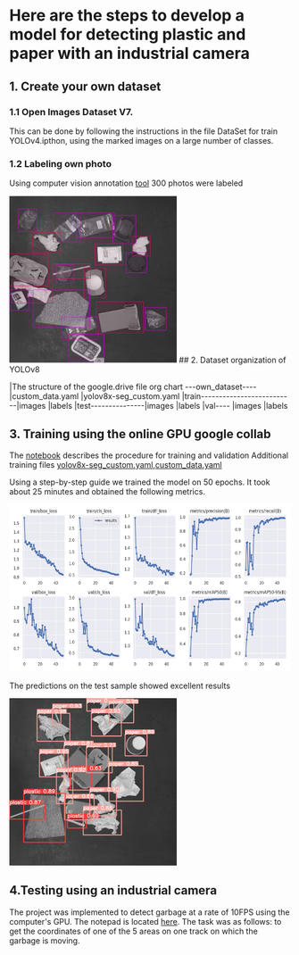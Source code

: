 # Here are the steps to develop a model for detecting plastic and paper with an industrial camera
## 1. Create your own dataset
### 1.1 Open Images Dataset V7.
This can be done by following the instructions in the file DataSet for train YOLOv4.ipthon, using the marked images on a large number of classes. 
### 1.2 Labeling own photo 
Using computer vision annotation [tool](https://app.cvat.ai/tasks?page=1) 300 photos were labeled

<img src = "https://github.com/Anilian/my_education/blob/main/YOLO/cvat_label.png" width="300" height="300" />
## 2. Dataset organization of YOLOv8

|The structure of the google.drive file org chart
---own_dataset----|custom_data.yaml
                  |yolov8x-seg_custom.yaml
                  |train--------------------------|images
                                                  |labels
                  |test---------------|images
                                      |labels
                  |val---- |images
                           |labels
                           
## 3. Training using the online GPU google collab
The [notebook](https://github.com/Anilian/my_education/blob/main/YOLO/My_test_YOLOv4.ipynb) describes the procedure for training and validation
Additional training files [yolov8x-seg_custom.yaml](https://github.com/Anilian/my_education/blob/main/YOLO/yolov8x-seg_custom.yaml),[custom_data.yaml](https://github.com/Anilian/my_education/blob/main/YOLO/custom_data%20(1).yaml)

Using a step-by-step guide we trained the model on 50 epochs. It took about 25 minutes and obtained the following metrics.

<img src = "https://github.com/Anilian/my_education/blob/main/YOLO/results.png" width="800" height="300" />

The predictions on the test sample showed excellent results

<img src = "https://github.com/Anilian/my_education/blob/main/YOLO/228.jpg" width="300" height="300" />

## 4.Testing using an industrial camera ##
The project was implemented to detect garbage at a rate of 10FPS using the computer's GPU. The notepad is located [here](https://github.com/Anilian/my_education/blob/main/YOLO/Waste%20Management%20System.ipynb). 
The task was as follows: to get the coordinates of one of the 5 areas on one track on which the garbage is moving. 

